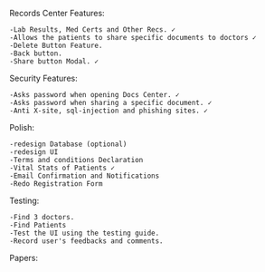 Records Center Features:

	-Lab Results, Med Certs and Other Recs. ✓
	-Allows the patients to share specific documents to doctors ✓
	-Delete Button Feature.
	-Back button.
	-Share button Modal. ✓

Security Features:

	-Asks password when opening Docs Center. ✓
	-Asks password when sharing a specific document. ✓
	-Anti X-site, sql-injection and phishing sites. ✓

Polish:

	-redesign Database (optional)
	-redesign UI
	-Terms and conditions Declaration
	-Vital Stats of Patients ✓
	-Email Confirmation and Notifications
	-Redo Registration Form

Testing:

	-Find 3 doctors.
	-Find Patients
	-Test the UI using the testing guide.
	-Record user's feedbacks and comments.
  
Papers:
